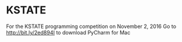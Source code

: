 # KSTATE
For the KSTATE programming competition on November 2, 2016
Go to http://bit.ly/2ed894I to download PyCharm for Mac
